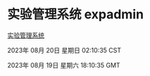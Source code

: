 # 实验管理系统 expadmin
[实验管理系统](http://219.139.197.242:56808/expadmin-782313d2-e1b1-4ea7-932e-3a55e6a1a4d0/)

2023年 08月 20日 星期日 02:10:35 CST

2023年 08月 19日 星期六 18:10:35 GMT
